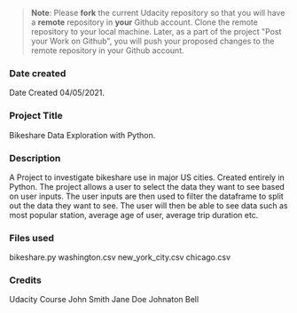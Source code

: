 >**Note**: Please **fork** the current Udacity repository so that you will have a **remote** repository in **your** Github account. Clone the remote repository to your local machine. Later, as a part of the project "Post your Work on Github", you will push your proposed changes to the remote repository in your Github account.

### Date created
Date Created 04/05/2021.

### Project Title
Bikeshare Data Exploration with Python.

### Description
A Project to investigate bikeshare use in major US cities. Created entirely in Python.
The project allows a user to select the data they want to see based on user inputs. 
The user inputs are then used to filter the dataframe to split out the data they want to see.
The user will then be able to see data such as most popular station, average age of user, average trip duration etc.

### Files used
bikeshare.py
washington.csv
new_york_city.csv
chicago.csv

### Credits
Udacity Course
John Smith
Jane Doe
Johnaton Bell

